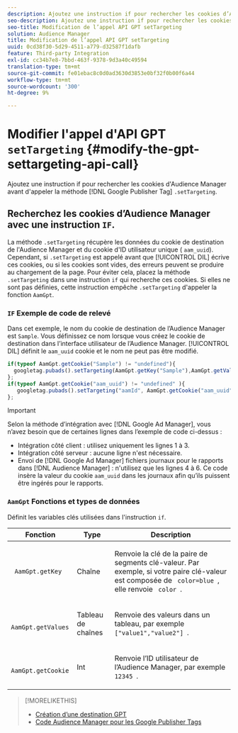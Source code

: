 ```yaml
---
description: Ajoutez une instruction if pour rechercher les cookies d’Audience Manager avant d’appeler la méthode Google Publisher Tag .setTargeting.
seo-description: Ajoutez une instruction if pour rechercher les cookies d’Audience Manager avant d’appeler la méthode Google Publisher Tag .setTargeting.
seo-title: Modification de l’appel API GPT setTargeting
solution: Audience Manager
title: Modification de l’appel API GPT setTargeting
uuid: 0cd38f30-5d29-4511-a779-d32587f1dafb
feature: Third-party Integration
exl-id: cc34b7e8-7bbd-463f-9378-9d3a40c49594
translation-type: tm+mt
source-git-commit: fe01ebac8c0d0ad3630d3853e0bf32f0b00f6a44
workflow-type: tm+mt
source-wordcount: '300'
ht-degree: 9%

---
```


# Modifier l&#39;appel d&#39;API GPT `setTargeting` {#modify-the-gpt-settargeting-api-call}

Ajoutez une instruction if pour rechercher les cookies d&#39;Audience Manager avant d&#39;appeler la méthode [!DNL Google Publisher Tag] `.setTargeting`.

## Recherchez les cookies d’Audience Manager avec une instruction `IF`.

La méthode `.setTargeting` récupère les données du cookie de destination de l&#39;Audience Manager et du cookie d&#39;ID utilisateur unique ( `aam_uuid`). Cependant, si `.setTargeting` est appelé avant que [!UICONTROL DIL] écrive ces cookies, ou si les cookies sont vides, des erreurs peuvent se produire au chargement de la page. Pour éviter cela, placez la méthode `.setTargeting` dans une instruction `if` qui recherche ces cookies. Si elles ne sont pas définies, cette instruction empêche `.setTargeting` d&#39;appeler la fonction `AamGpt`.

### `IF` Exemple de code de relevé

Dans cet exemple, le nom du cookie de destination de l’Audience Manager est `Sample`. Vous définissez ce nom lorsque vous créez le cookie de destination dans l’interface utilisateur de l’Audience Manager. [!UICONTROL DIL] définit le  `aam_uuid` cookie et le nom ne peut pas être modifié.

```js
if(typeof AamGpt.getCookie("Sample") != "undefined"){ 
  googletag.pubads().setTargeting(AamGpt.getKey("Sample"),AamGpt.getValues("Sample")); 
}; 
if(typeof AamGpt.getCookie("aam_uuid") != "undefined" ){ 
   googletag.pubads().setTargeting("aamId", AamGpt.getCookie("aam_uuid")); 
};
```

>[!IMPORTANT]
>
>Selon la méthode d’intégration avec [!DNL Google Ad Manager], vous n’avez besoin que de certaines lignes dans l’exemple de code ci-dessus :
>
>* Intégration côté client : utilisez uniquement les lignes 1 à 3.
>* Intégration côté serveur : aucune ligne n&#39;est nécessaire.
>* Envoi de [!DNL Google Ad Manager] fichiers journaux pour le rapports dans [!DNL Audience Manager] : n&#39;utilisez que les lignes 4 à 6. Ce code insère la valeur du cookie `aam_uuid` dans les journaux afin qu’ils puissent être ingérés pour le rapports.


### `AamGpt` Fonctions et types de données

Définit les variables clés utilisées dans l&#39;instruction `if`.

<table id="table_881391C9BDDF4FACAFC37A47B14B31A1"> 
 <thead> 
  <tr> 
   <th colname="col1" class="entry"> Fonction </th> 
   <th colname="col2" class="entry"> Type </th> 
   <th colname="col3" class="entry"> Description </th> 
  </tr> 
 </thead>
 <tbody> 
  <tr> 
   <td colname="col1"> <p> <code> AamGpt.getKey </code> </p> </td> 
   <td colname="col2"> <p>Chaîne </p> </td> 
   <td colname="col3"> <p>Renvoie la clé de la paire de segments clé-valeur. Par exemple, si votre paire clé-valeur est composée de <code> color=blue </code>, elle renvoie <code> color </code>. </p> </td> 
  </tr> 
  <tr> 
   <td colname="col1"> <p> <code> AamGpt.getValues </code> </p> </td> 
   <td colname="col2"> <p>Tableau de chaînes </p> </td> 
   <td colname="col3"> <p>Renvoie des valeurs dans un tableau, par exemple <code> ["value1","value2"] </code>. </p> </td> 
  </tr> 
  <tr> 
   <td colname="col1"> <p> <code> AamGpt.getCookie </code> </p> </td> 
   <td colname="col2"> <p>Int </p> </td> 
   <td colname="col3"> <p>Renvoie l’ID utilisateur de l’Audience Manager, par exemple <code> 12345 </code>. </p> </td> 
  </tr>
 </tbody>
</table>

>[!MORELIKETHIS]
>
>* [Création d’une destination GPT](../../integration/gpt-aam-destination/gpt-aam-create-destination.md)
>* [Code Audience Manager pour les Google Publisher Tags](../../integration/gpt-aam-destination/gpt-aam-aamgpt-code.md)

